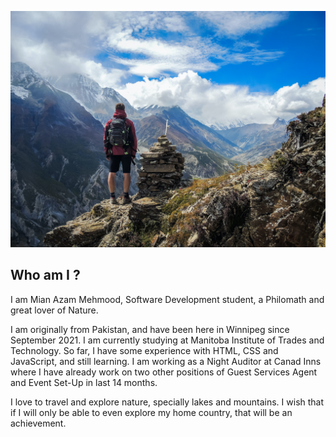 ![My Remote Image](images/simon-english-48nerZQCHgo-unsplash.jpg)

## Who am I ?
I am Mian Azam Mehmood, Software Development student, a Philomath and great lover of Nature. 

I am originally from Pakistan, and have been here in Winnipeg since September 2021. I am currently studying at Manitoba Institute of Trades and Technology. So far, I have some experience with HTML, CSS and JavaScript, and still learning. I am working as a Night Auditor at Canad Inns where I have already work on two other positions of Guest Services Agent and Event Set-Up in last 14 months. 

I love to travel and explore nature, specially lakes and mountains. I wish that if I will only be able to even explore my home country, that will be an achievement. 
